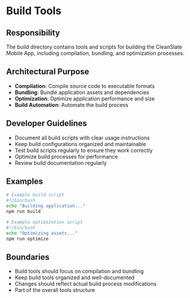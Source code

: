 # Build Tools

## Responsibility
The build directory contains tools and scripts for building the CleanSlate Mobile App, including compilation, bundling, and optimization processes.

## Architectural Purpose
- **Compilation**: Compile source code to executable formats
- **Bundling**: Bundle application assets and dependencies
- **Optimization**: Optimize application performance and size
- **Build Automation**: Automate the build process

## Developer Guidelines
- Document all build scripts with clear usage instructions
- Keep build configurations organized and maintainable
- Test build scripts regularly to ensure they work correctly
- Optimize build processes for performance
- Review build documentation regularly

## Examples
```bash
# Example build script
#!/bin/bash
echo "Building application..."
npm run build

# Example optimization script
#!/bin/bash
echo "Optimizing assets..."
npm run optimize
```

## Boundaries
- Build tools should focus on compilation and bundling
- Keep build tools organized and well-documented
- Changes should reflect actual build process modifications
- Part of the overall tools structure